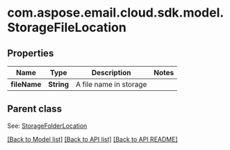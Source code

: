 
# com.aspose.email.cloud.sdk.model.StorageFileLocation
## Properties
Name | Type | Description | Notes
------------ | ------------- | ------------- | -------------
**fileName** | **String** | A file name in storage              | 


## Parent class

See: [StorageFolderLocation](StorageFolderLocation.md)

[[Back to Model list]](README.md#documentation-for-models) [[Back to API list]](README.md#documentation-for-api-endpoints) [[Back to API README]](README.md)

